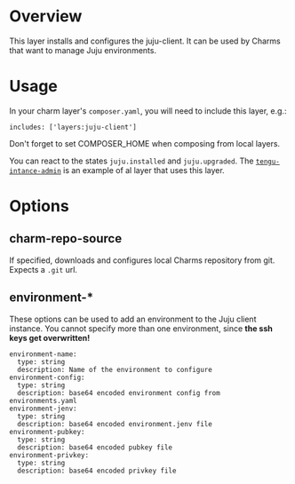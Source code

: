 # Overview

This layer installs and configures the juju-client. It can be used by Charms that want to manage Juju environments.


# Usage

In your charm layer's `composer.yaml`, you will need to include this layer, e.g.:

    includes: ['layers:juju-client']

Don't forget to set COMPOSER_HOME when composing from local layers.

You can react to the states `juju.installed` and `juju.upgraded`. The [`tengu-intance-admin`](https://github.com/IBCNServices/tengu-charms/tree/master/charms/layers/tengu-instance-admin) is an example of al layer that uses this layer.

# Options

## charm-repo-source

If specified, downloads and configures local Charms repository from git. Expects a `.git` url.

## environment-*

These options can be used to add an environment to the Juju client instance. You cannot specify more than one environment, since **the ssh keys get overwritten!**

    environment-name:
      type: string
      description: Name of the environment to configure
    environment-config:
      type: string
      description: base64 encoded environment config from environments.yaml
    environment-jenv:
      type: string
      description: base64 encoded environment.jenv file
    environment-pubkey:
      type: string
      description: base64 encoded pubkey file
    environment-privkey:
      type: string
      description: base64 encoded privkey file


[reactive]: http://pythonhosted.org/charms.reactive/

